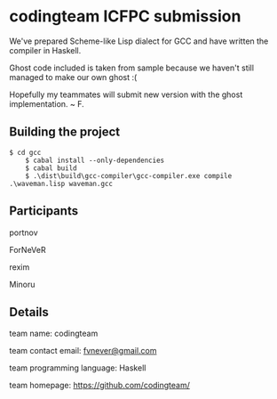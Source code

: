 codingteam ICFPC submission
===========================

We've prepared Scheme-like Lisp dialect for GCC and have written the compiler in
Haskell.

Ghost code included is taken from sample because we haven't still managed to
make our own ghost :(

Hopefully my teammates will submit new version with the ghost implementation.
~ F.

Building the project
--------------------

    $ cd gcc
		$ cabal install --only-dependencies
		$ cabal build
		$ .\dist\build\gcc-compiler\gcc-compiler.exe compile .\waveman.lisp waveman.gcc

Participants
------------

portnov

ForNeVeR

rexim

Minoru

Details
--------

team name: codingteam

team contact email: fvnever@gmail.com

team programming language: Haskell

team homepage: https://github.com/codingteam/
